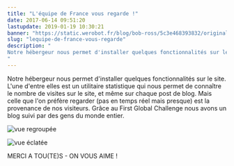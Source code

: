 ```yaml
---
title: "L'équipe de France vous regarde !"
date: 2017-06-14 09:51:20
lastupdate: 2019-01-19 10:30:21
banner: "https://static.werobot.fr/blog/bob-ross/5c3e468393832/original.jpg"
slug: "lequipe-de-france-vous-regarde"
description: " 
Notre hébergeur nous permet d'installer quelques fonctionnalités sur le site. L'une d'entre elles est un utilitaire statistique qui nous permet de c
"
---
```

Notre hébergeur nous permet d'installer quelques fonctionnalités sur le site. L'une d'entre elles est un utilitaire statistique qui nous permet de connaître le nombre de visites sur le site, et même sur chaque post de blog.
Mais celle que l'on préfère regarder (pas en temps réel mais presque) est la provenance de nos visiteurs.
Grâce au First Global Challenge nous avons un blog suivi par des gens du monde entier.

![vue regroupée](https://static.werobot.fr/blog/bob-ross/5c3e468393832/50.jpg)

![vue éclatée](https://static.werobot.fr/blog/bob-ross/5c3e46843ba01/50.jpg)

MERCI A TOU(TE)S - ON VOUS AIME !
    